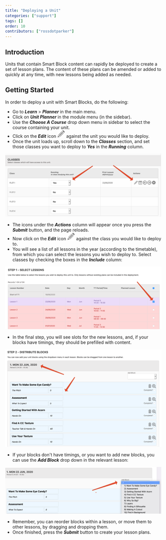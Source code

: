 ```yaml
---
title: "Deploying a Unit"
categories: ["support"]
tags: []
order: 10
contributors: ["rossdotparker"]
---
```


## Introduction

Units that contain Smart Block content can rapidly be deployed to create a set of lesson plans. The content of these plans can be amended or added to quickly at any time, with new lessons being added as needed.

## Getting Started

In order to deploy a unit with Smart Blocks, do the following:

*   Go to ___Learn___ > ___Planner___ in the main menu.
*   Click on ___Unit Planner___ in the module menu (in the sidebar).
*   Use the ___Choose A Course___ drop down menu in sidebar to select the course containing your unit.
*   Click on the ___Edit___ icon ![config](/img/teachers/planner/config.png?classes=inline) against the unit you would like to deploy.
*   Once the unit loads up, scroll down to the ___Classes___ section, and set those classes you want to deploy to ___Yes___ in the ___Running___ column.

![Deploying A Unit - Classes](/img/teachers/unit-deploy.png)

*   The icons under the ___Actions___ column will appear once you press the ___Submit___ button, and the page reloads.
*   Now click on the ___Edit___ icon ![config](/img/teachers/planner/config.png?classes=inline) against the class you would like to deploy to.
*   You will see a list of all lessons in the year (according to the timetable), from which you can select the lessons you wish to deploy to. Select classes by checking the boxes in the ___Include___ column:

![Deploying A Unit - Lessons 1](/img/teachers/unit-deploy-lessons1.png)

*   In the final step, you will see slots for the new lessons, and, if your blocks have timings, they should be prefilled with content.

![Deploying A Unit - Lessons 2](/img/teachers/unit-deploy-lessons2.png)

*   If your blocks don't have timings, or you want to add new blocks, you can use the ___Add Block___ drop down in the relevant lesson:

![Deploying A Unit - Lessons 3](/img/teachers/unit-deploy-lessons3.png)

*   Remember, you can reorder blocks within a lesson, or move them to other lessons, by dragging and dropping them.
*   Once finished, press the ___Submit___ button to create your lesson plans.
